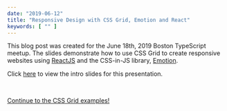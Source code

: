 ```yaml
---
date: "2019-06-12"
title: "Responsive Design with CSS Grid, Emotion and React"
keywords: [ "" ]
---
```


This blog post was created for the June 18th, 2019 Boston TypeScript meetup. The slides demonstrate how to use CSS Grid to create responsive websites using <a href="https://reactjs.org" target="_blank">ReactJS</a> and the CSS-in-JS library, <a href="https://emotion.sh/docs/introduction" target="_blank">Emotion</a>.

Click <a href="https://slides.com/alexhughes/deck" target="_blank">here</a> to view the intro slides for this presentation.

<br />

[Continue to the CSS Grid examples!](/blog/css-grid/1)
